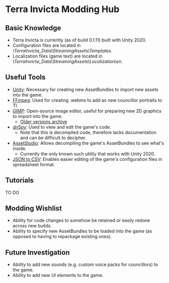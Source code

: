 # Terra Invicta Modding Hub

## Basic Knowledge
- Terra Invicta is currently (as of build 0.1.11) built with Unity 2020.
- Configuration files are located in *\TerraInvicta_Data\StreamingAssets\Templates*.
- Localization files (game text) are located in *\TerraInvicta_Data\StreamingAssets\Localization\en*.

## Useful Tools
- [Unity](https://unity3d.com/get-unity/download/archive): Necessary for creating new AssetBundles to import new assets into the game.
- [FFmpeg](https://www.ffmpeg.org/download.html): Used for creating .webms to add as new councillor portraits to TI.
- [GIMP](https://www.gimp.org/downloads/): Open-source image editor, useful for preparing new 2D graphics to import into the game.
  - [Older versions archive](https://download.gimp.org/pub/gimp/)
- [dnSpy](https://github.com/dnSpy/dnSpy/releases): Used to view and edit the game's code.
  - Note that this is decompiled code, therefore lacks documentation and can be difficult to decipher.
- [AssetStudio](https://github.com/Perfare/AssetStudio/releases): Allows decompiling the game's AssetBundles to see what's inside.
  - Currently the only known such utility that works with Unity 2020.
- [JSON to CSV](http://www.convertcsv.com/json-to-csv.htm): Enables easier editing of the game's configuration files in spreadsheet format.

## Tutorials
TO DO

## Modding Wishlist
- Ability for code changes to somehow be retained or easily redone across new builds.
- Ability to specify new AssetBundles to be loaded into the game (as opposed to having to repackage existing ones).

## Future Investigation
- Ability to add new sounds (e.g. custom voice packs for councillors) to the game.
- Ability to add new UI elements to the game.
